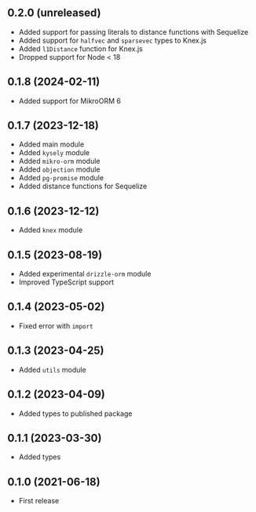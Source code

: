 ## 0.2.0 (unreleased)

- Added support for passing literals to distance functions with Sequelize
- Added support for `halfvec` and `sparsevec` types to Knex.js
- Added `l1Distance` function for Knex.js
- Dropped support for Node < 18

## 0.1.8 (2024-02-11)

- Added support for MikroORM 6

## 0.1.7 (2023-12-18)

- Added main module
- Added `kysely` module
- Added `mikro-orm` module
- Added `objection` module
- Added `pg-promise` module
- Added distance functions for Sequelize

## 0.1.6 (2023-12-12)

- Added `knex` module

## 0.1.5 (2023-08-19)

- Added experimental `drizzle-orm` module
- Improved TypeScript support

## 0.1.4 (2023-05-02)

- Fixed error with `import`

## 0.1.3 (2023-04-25)

- Added `utils` module

## 0.1.2 (2023-04-09)

- Added types to published package

## 0.1.1 (2023-03-30)

- Added types

## 0.1.0 (2021-06-18)

- First release
